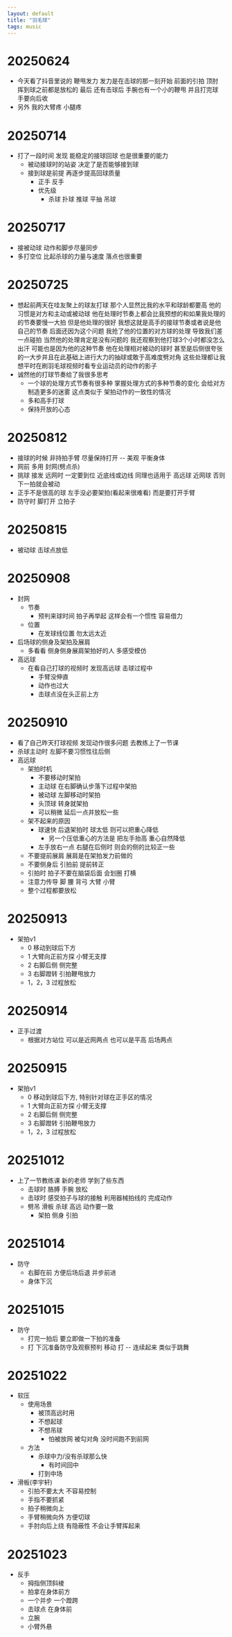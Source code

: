 ```yaml
---
layout: default
title: "羽毛球"
tags: music
---
```


# 20250624
- 今天看了抖音里说的 鞭甩发力 发力是在击球的那一刻开始 前面的引拍 顶肘 挥到球之前都是放松的 最后 还有击球后 手腕也有一个小的鞭甩 并且打完球 手要向后收
- 另外 我的大臂疼 小腿疼 

# 20250714
- 打了一段时间 发现 能稳定的接球回球 也是很重要的能力 
  - 被动接球时的站姿 决定了是否能够接到球
  - 接到球是前提 再逐步提高回球质量 
    - 正手 反手
    - 优先级
      - 杀球 扑球 推球 平抽 吊球

# 20250717
- 接被动球 动作和脚步尽量同步
- 多打空位 比起杀球的力量与速度 落点也很重要

# 20250725
- 想起前两天在哇友聚上的球友打球 那个人显然比我的水平和球龄都要高 他的习惯是对方和主动或被动球 他在处理时节奏上都会比我预想的和如果我处理的的节奏要慢一大拍 但是他处理的很好 我想这就是高手的接球节奏或者说是他自己的节奏 后面还因为这个问题 我抢了他的位置的对方球的处理 导致我们差一点碰拍 当然他的处理肯定是没有问题的 我还观察到他打球3个小时都没怎么出汗 可能也是因为他的这种节奏 他在处理相对被动的球时 甚至是后侧很夸张的一大步并且在此基础上进行大力的抽球或敢于高难度劈对角 这些处理都让我想平时在刷羽毛球视频时看专业运动员的动作的影子 
- 诚然他的打球节奏给了我很多思考
  - 一个球的处理方式节奏有很多种 掌握处理方式的多种节奏的变化 会给对方制造更多的迷雾 这点类似于 架拍动作的一致性的情况 
  - 多和高手打球
  - 保持开放的心态

# 20250812
- 接球的时候 非持拍手臂 尽量保持打开 -- 美观 平衡身体 
- 网前 多用 封网(劈点杀)
- 挑球 接发 远网时 一定要到位 近底线或边线 同理也适用于 高远球 近网球 否则 下一拍就会被动 
- 正手不是很高的球 左手没必要架拍(看起来很难看) 而是要打开手臂
- 防守时 脚打开 立拍子

# 20250815
- 被动球 击球点放低

# 20250908
- 封网 
  - 节奏
    - 预判来球时间 拍子再举起 这样会有一个惯性 容易借力
  - 位置
    - 在发球线位置 勿太远太近
- 后场球的侧身及架拍及展肩
  - 多看看 侧身侧身展肩架拍好的人 多感受模仿 
- 高远球
  - 在看自己打球的视频时 发现高远球 击球过程中 
    - 手臂没伸直 
    - 动作也过大 
    - 击球点没在头正前上方

# 20250910
- 看了自己昨天打球视频 发现动作很多问题 去教练上了一节课
- 杀球主动时 左脚不要习惯性往后侧
- 高远球
  - 架拍时机
    - 不要移动时架拍
    - 主动球 在右脚确认步落下过程中架拍
    - 被动球 左脚移动时架拍
    - 头顶球 转身就架拍
    - 可以稍微 延后一点并放松一些
  - 架不起来的原因
    - 球速快 后退架拍时 球太低 则可以把重心降低 
      - 另一个压低重心的方法是 把左手抬高 重心自然降低
    - 左手放右一点 右腿在后侧时 则会的侧的比较正一些
  - 不要提前展肩 展肩是在架拍发力前做的
  - 不要侧身后 引拍前 提前转正
  - 引拍时 拍子不要在脑袋后面 会划圈 打横
  - 注意力传导 脚 腰 背弓 大臂 小臂 
  - 整个过程都要放松

# 20250913
- 架拍v1
  - 0 移动到球后下方
  - 1 大臂向正前方探 小臂无支撑 
  - 2 右脚后侧 侧完整 
  - 3 右脚蹬转 引拍鞭甩放力
  - 1，2，3 过程放松

# 20250914
- 正手过渡
  - 根据对方站位 可以是近网两点 也可以是平高 后场两点

# 20250915
- 架拍v1
  - 0 移动到球后下方, 特别针对球在正手区的情况
  - 1 大臂向正前方探 小臂无支撑 
  - 2 右脚后侧 侧完整 
  - 3 右脚蹬转 引拍鞭甩放力
  - 1，2，3 过程放松

# 20251012
- 上了一节教练课 新的老师 学到了些东西
  - 击球时 胳膊 手腕 放松
  - 击球时 感受拍子与球的接触 利用器械拍线的 完成动作
  - 劈吊 滑板 杀球 高远 动作要一致  
    - 架拍 侧身 引拍

# 20251014
- 防守 
  - 右脚在前 方便后场后退 并步前进
  - 身体下沉

# 20251015
- 防守
  - 打完一拍后 要立即做一下拍的准备
  - 打 下沉准备防守及观察预判 移动 打 -- 连续起来 类似于跳舞 

# 20251022
- 软压
  - 使用场景
    - 被顶高远时用
    - 不想起球 
    - 不想吊球 
      - 怕被放网 被勾对角 没时间跑不到前网
  - 方法
    - 杀球中力/没有杀球那么快
      - 有时间回中
    - 打到中场
- 滑板(李宇轩)
  - 引拍不要太大 不容易控制
  - 手指不要抓紧
  - 拍子稍微向上
  - 手臂稍微向外 方便切球
  - 手肘向后上绕 有隐蔽性 不会让手臂挥起来 

# 20251023
- 反手
  - 拇指侧顶斜棱
  - 拍拿在身体前方
  - 一个并步 一个蹬跨
  - 击球点 在身体前
  - 立腕
  - 小臂外悬